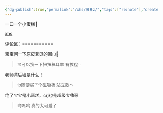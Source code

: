 ```yaml
---
{"dg-publish":true,"permalink":"/xhs/黄春z/","tags":["rednote"],"created":"2025-03-17T22:44:47.134+08:00","updated":"2025-03-20T22:46:14.374+08:00"}
---
```


 

一口一个小蛋糕🥺

[xhs](https://www.xiaohongshu.com/explore/6752b089000000000202dd26?xsec_token=ABEKnq1KzkoWEzWTgTTbKd-STT8iFRR0LLpjk-pVPSogM=&xsec_source=pc_user)

评论区：===========

宝宝问一下原皮宝贝的围巾🔗

> 宝可以搜一下扭扭棒耳罩 有教程~

老师背后墙是什么！

> tb随便买了个磁吸板 站立款～

绝了宝宝是小蛋糕，crj也是超级大帅哥

> 呜呜呜 真的太可爱了